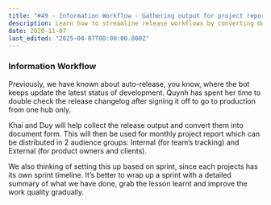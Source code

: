 ```yaml
---
title: "#49 - Information Workflow - Gathering output for project report"
description: Learn how to streamline release workflows by converting development updates into clear sprint-based reports for internal teams and external clients.
date: 2020-11-07
last_edited: "2025-04-07T00:00:00.000Z"
---
```


### Information Workflow

Previously, we have known about auto-release, you know, where the bot keeps update the latest status of development. Quynh has spent her time to double check the release changelog after signing it off to go to production from one hub only.

Khai and Duy will help collect the release output and convert them into document form. This will then be used for monthly project report which can be distributed in 2 audience groups: Internal (for team’s tracking) and External (for product owners and clients).

We also thinking of setting this up based on sprint, since each projects has its own sprint timeline. It’s better to wrap up a sprint with a detailed summary of what we have done, grab the lesson learnt and improve the work quality gradually.
